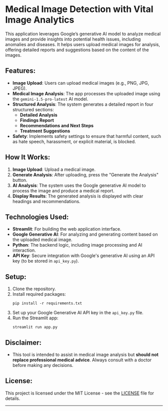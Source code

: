 
# Medical Image Detection with Vital Image Analytics

This application leverages Google’s generative AI model to analyze medical images and provide insights into potential health issues, including anomalies and diseases. It helps users upload medical images for analysis, offering detailed reports and suggestions based on the content of the images. 

## Features:
- **Image Upload**: Users can upload medical images (e.g., PNG, JPG, JPEG).
- **Medical Image Analysis**: The app processes the uploaded image using the `gemini-1.5-pro-latest` AI model.
- **Structured Analysis**: The system generates a detailed report in four structured sections: 
  - **Detailed Analysis**
  - **Findings Report**
  - **Recommendations and Next Steps**
  - **Treatment Suggestions**
- **Safety**: Implements safety settings to ensure that harmful content, such as hate speech, harassment, or explicit material, is blocked.

## How It Works:
1. **Image Upload**: Upload a medical image.
2. **Generate Analysis**: After uploading, press the "Generate the Analysis" button.
3. **AI Analysis**: The system uses the Google generative AI model to process the image and produce a medical report.
4. **Display Results**: The generated analysis is displayed with clear headings and recommendations.

## Technologies Used:
- **Streamlit**: For building the web application interface.
- **Google Generative AI**: For analyzing and generating content based on the uploaded medical image.
- **Python**: The backend logic, including image processing and AI interaction.
- **API Key**: Secure integration with Google's generative AI using an API key (to be stored in `api_key.py`).

## Setup:
1. Clone the repository.
2. Install required packages: 
   ```
   pip install -r requirements.txt
   ```
3. Set up your Google Generative AI API key in the `api_key.py` file.
4. Run the Streamlit app:
   ```
   streamlit run app.py
   ```

## Disclaimer:
- This tool is intended to assist in medical image analysis but **should not replace professional medical advice**. Always consult with a doctor before making any decisions.

## License:
This project is licensed under the MIT License - see the [LICENSE](LICENSE) file for details.

---

